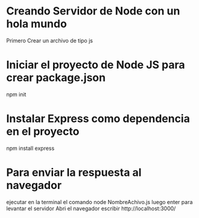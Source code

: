 # Creando Servidor de Node con un hola mundo
Primero Crear un archivo de tipo js

# Iniciar el proyecto de Node JS para crear package.json
npm init

# Instalar Express como dependencia en el proyecto 
npm install express

# Para enviar la respuesta al navegador
ejecutar en la terminal el comando 
node NombreAchivo.js luego enter para levantar el servidor
Abri el navegador escribir http://localhost:3000/

